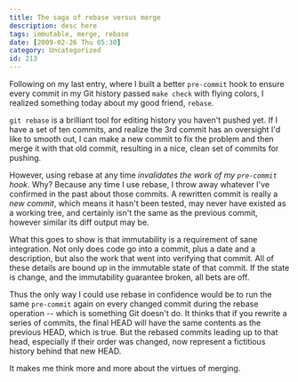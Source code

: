 ```yaml
---
title: The saga of rebase versus merge
description: desc here
tags: immutable, merge, rebase
date: [2009-02-26 Thu 05:30]
category: Uncategorized
id: 213
---
```


Following on my last entry, where I built a better `pre-commit` hook to ensure every commit in my Git history passed `make check` with flying colors, I realized something today about my good friend, `rebase`.

<!--more-->
`git rebase` is a brilliant tool for editing history you haven't pushed yet.  If I have a set of ten commits, and realize the 3rd commit has an oversight I'd like to smooth out, I can make a new commit to fix the problem and then merge it with that old commit, resulting in a nice, clean set of commits for pushing.

However, using rebase at any time *invalidates the work of my `pre-commit` hook*.  Why?  Because any time I use rebase, I throw away whatever I've confirmed in the past about those commits.  A rewritten commit is really a *new commit*, which means it hasn't been tested, may never have existed as a working tree, and certainly isn't the same as the previous commit, however similar its diff output may be.

What this goes to show is that immutability is a requirement of sane integration.  Not only does code go into a commit, plus a date and a description, but also the work that went into verifying that commit.  All of these details are bound up in the immutable state of that commit.  If the state is change, and the immutability guarantee broken, all bets are off.

Thus the only way I could use rebase in confidence would be to run the same `pre-commit` again on every changed commit during the rebase operation -- which is something Git doesn't do.  It thinks that if you rewrite a series of commits, the final HEAD will have the same contents as the previous HEAD, which is true.  But the rebased commits leading up to that head, especially if their order was changed, now represent a fictitious history behind that new HEAD.

It makes me think more and more about the virtues of merging.

